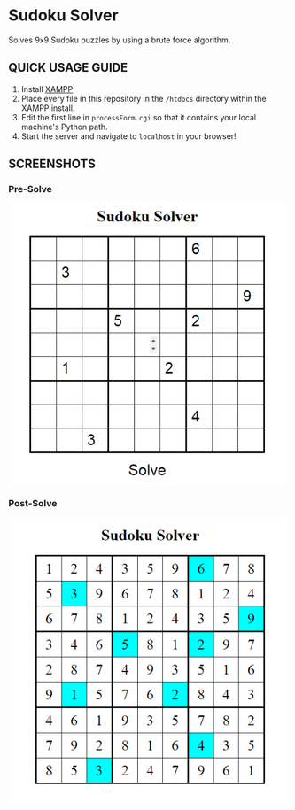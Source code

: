 # Sudoku Solver

Solves 9x9 Sudoku puzzles by using a brute force algorithm.

## QUICK USAGE GUIDE

1. Install [XAMPP](https://www.apachefriends.org/index.html)
2. Place every file in this repository in the `/htdocs` directory within the XAMPP install.
3. Edit the first line in `processForm.cgi` so that it contains your local machine's Python path.
4. Start the server and navigate to `localhost` in your browser!

## SCREENSHOTS

### Pre-Solve

![alt text](screenshots/pre_solve.PNG?raw=true)

### Post-Solve

![alt text](screenshots/post_solve.PNG?raw=true)